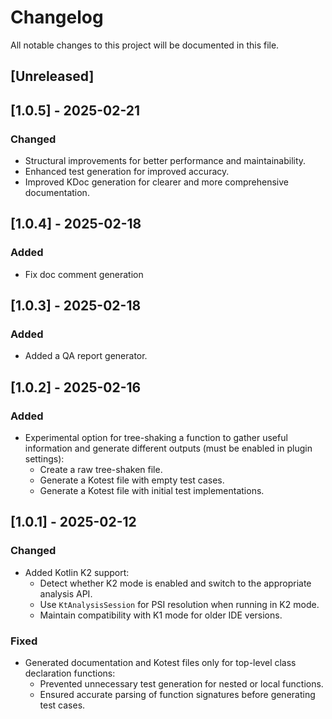 <!-- Keep a Changelog guide -> https://keepachangelog.com -->

# Changelog

All notable changes to this project will be documented in this file.

## [Unreleased]

## [1.0.5] - 2025-02-21

### Changed

- Structural improvements for better performance and maintainability.
- Enhanced test generation for improved accuracy.
- Improved KDoc generation for clearer and more comprehensive documentation.

## [1.0.4] - 2025-02-18

### Added

- Fix doc comment generation

## [1.0.3] - 2025-02-18

### Added

- Added a QA report generator.

## [1.0.2] - 2025-02-16

### Added

- Experimental option for tree-shaking a function to gather useful information and generate different outputs (must be
  enabled in plugin settings):
  - Create a raw tree-shaken file.
  - Generate a Kotest file with empty test cases.
  - Generate a Kotest file with initial test implementations.

## [1.0.1] - 2025-02-12

### Changed

- Added Kotlin K2 support:
  - Detect whether K2 mode is enabled and switch to the appropriate analysis API.
  - Use `KtAnalysisSession` for PSI resolution when running in K2 mode.
  - Maintain compatibility with K1 mode for older IDE versions.

### Fixed

- Generated documentation and Kotest files only for top-level class declaration functions:
  - Prevented unnecessary test generation for nested or local functions.
  - Ensured accurate parsing of function signatures before generating test cases.
